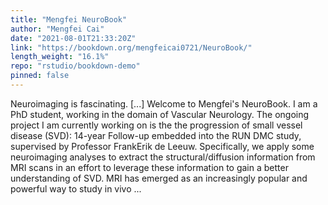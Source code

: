 ```yaml
---
title: "Mengfei NeuroBook"
author: "Mengfei Cai"
date: "2021-08-01T21:33:20Z"
link: "https://bookdown.org/mengfeicai0721/NeuroBook/"
length_weight: "16.1%"
repo: "rstudio/bookdown-demo"
pinned: false
---
```


Neuroimaging is fascinating. [...] Welcome to Mengfei's NeuroBook. I am a PhD student, working in the domain of Vascular Neurology. The ongoing project I am currently working on is the the progression of small vessel disease (SVD): 14-year Follow-up embedded into the RUN DMC study, supervised by Professor FrankErik de Leeuw. Specifically, we apply some neuroimaging analyses to extract the structural/diffusion information from MRI scans in an effort to leverage these information to gain a better understanding of SVD. MRI has emerged as an increasingly popular and powerful way to study in vivo ...
